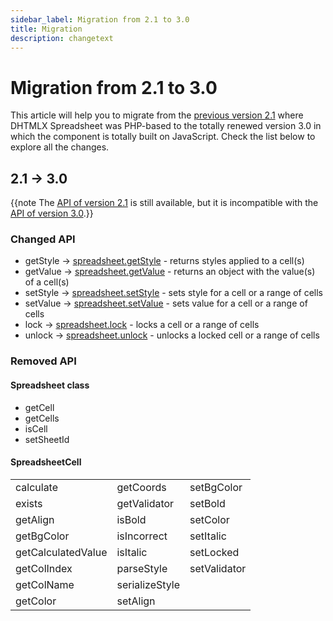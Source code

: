 ```yaml
---
sidebar_label: Migration from 2.1 to 3.0
title: Migration
description: changetext
---
```


# Migration from 2.1 to 3.0

This article will help you to migrate from the [previous version 2.1](https://docs.dhtmlx.com/spreadsheet__index.html) where DHTMLX Spreadsheet was PHP-based to the totally renewed version 3.0 in which the component is totally built on JavaScript. Check the list below to explore all the changes.

## 2.1 -> 3.0

{{note The [API of version 2.1](https://docs.dhtmlx.com/spreadsheet__reference.html) is still available, but it is incompatible with the [API of version 3.0](api/api_overview.md).}}

### Changed API

- getStyle -> [spreadsheet.getStyle](api/spreadsheet_getstyle_method.md) - returns styles applied to a cell(s)
- getValue -> [spreadsheet.getValue](api/spreadsheet_getvalue_method.md) - returns an object with the value(s) of a cell(s)
- setStyle -> [spreadsheet.setStyle](api/spreadsheet_setstyle_method.md) - sets style for a cell or a range of cells
- setValue -> [spreadsheet.setValue](api/spreadsheet_setvalue_method.md) - sets value for a cell or a range of cells
- lock -> [spreadsheet.lock](api/spreadsheet_lock_method.md) - locks a cell or a range of cells
- unlock -> [spreadsheet.unlock](api/spreadsheet_unlock_method.md) - unlocks a locked cell or a range of cells

### Removed API

#### Spreadsheet class

- getCell
- getCells
- isCell
- setSheetId

#### SpreadsheetCell

<table>
<tr>
	<td>calculate</td>
    <td>getCoords</td>
    <td>setBgColor</td>
</tr>
<tr>
	<td>exists</td>
    <td>getValidator</td>
    <td>setBold</td>
</tr>
<tr>
	<td>getAlign</td>
    <td>isBold</td>
    <td>setColor</td>
</tr>
<tr>
	<td>getBgColor</td>
    <td>isIncorrect</td>
    <td>setItalic</td>
</tr>
<tr>
	<td>getCalculatedValue</td>
    <td>isItalic</td>
    <td>setLocked</td>
</tr>
<tr>
	<td>getColIndex</td>
    <td>parseStyle</td>
    <td>setValidator</td>
</tr>
<tr>
	<td>getColName</td>
    <td>serializeStyle</td>
    <td></td>
</tr>
<tr>
	<td>getColor</td>
    <td>setAlign</td>
    <td></td>
</tr>
</table>
